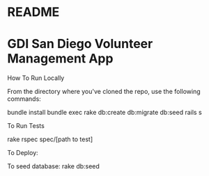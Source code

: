 # README

# GDI San Diego Volunteer Management App

How To Run Locally

From the directory where you've cloned the repo, use the following commands:

bundle install
bundle exec rake db:create db:migrate db:seed
rails s

To Run Tests

rake rspec spec/[path to test]

To Deploy:


To seed database:
rake db:seed
